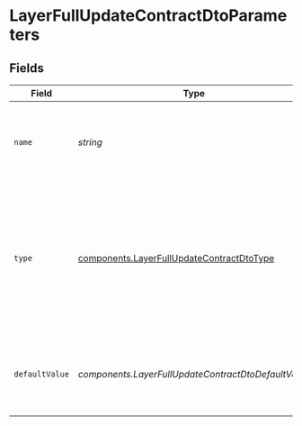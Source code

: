 # LayerFullUpdateContractDtoParameters


## Fields

| Field                                                                                                         | Type                                                                                                          | Required                                                                                                      | Description                                                                                                   |
| ------------------------------------------------------------------------------------------------------------- | ------------------------------------------------------------------------------------------------------------- | ------------------------------------------------------------------------------------------------------------- | ------------------------------------------------------------------------------------------------------------- |
| `name`                                                                                                        | *string*                                                                                                      | :heavy_check_mark:                                                                                            | The name of this parameter, used for identification within the layer.                                         |
| `type`                                                                                                        | [components.LayerFullUpdateContractDtoType](../../models/components/layerfullupdatecontractdtotype.md)        | :heavy_check_mark:                                                                                            | The data type that this parameter returns. Allowed types include: string, boolean, number, object, and array. |
| `defaultValue`                                                                                                | *components.LayerFullUpdateContractDtoDefaultValue*                                                           | :heavy_check_mark:                                                                                            | The default value for this parameter, which must match the specified type.                                    |